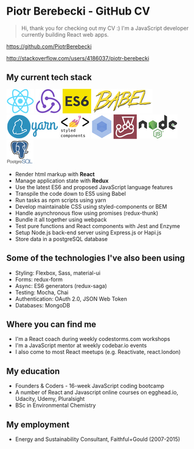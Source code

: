 # Piotr Berebecki - GitHub CV

> Hi, thank you for checking out my CV :) 
> I'm a JavaScript developer currently building React web apps.

https://github.com/PiotrBerebecki

http://stackoverflow.com/users/4186037/piotr-berebecki

## My current tech stack

![react](https://github.com/PiotrBerebecki/PiotrBerebecki/blob/master/assets/logo/react-logo-64.jpg)
![react](https://github.com/PiotrBerebecki/PiotrBerebecki/blob/master/assets/logo/redux-logo-64.jpg)
![react](https://github.com/PiotrBerebecki/PiotrBerebecki/blob/master/assets/logo/es6-logo-64.jpg)
![react](https://github.com/PiotrBerebecki/PiotrBerebecki/blob/master/assets/logo/babel-logo-64.jpg)
![react](https://github.com/PiotrBerebecki/PiotrBerebecki/blob/master/assets/logo/yarn-logo-64.jpg)
![react](https://github.com/PiotrBerebecki/PiotrBerebecki/blob/master/assets/logo/styled-components-logo-64.jpg)
![react](https://github.com/PiotrBerebecki/PiotrBerebecki/blob/master/assets/logo/webpack-logo-64.jpg)
![react](https://github.com/PiotrBerebecki/PiotrBerebecki/blob/master/assets/logo/jest-logo-64.jpg)
![react](https://github.com/PiotrBerebecki/PiotrBerebecki/blob/master/assets/logo/node-logo-64.jpg)
![react](https://github.com/PiotrBerebecki/PiotrBerebecki/blob/master/assets/logo/postgresql-logo-64.jpg)

- Render html markup with **React**
- Manage application state with **Redux**
- Use the latest ES6 and proposed JavaScript language features
- Transpile the code down to ES5 using Babel
- Run tasks as npm scripts using yarn
- Develop maintainable CSS using styled-components or BEM
- Handle asynchronous flow using promises (redux-thunk)
- Bundle it all together using webpack
- Test pure functions and React components with Jest and Enzyme
- Setup Node.js back-end server using Express.js or Hapi.js
- Store data in a postgreSQL database

## Some of the technologies I've also been using
- Styling: Flexbox, Sass, material-ui
- Forms: redux-form
- Async: ES6 generators (redux-saga)
- Testing: Mocha, Chai
- Authentication: OAuth 2.0, JSON Web Token
- Databases: MongoDB

## Where you can find me
- I'm a React coach during weekly codestorms.com workshops
- I'm a JavaScript mentor at weekly codebar.io events
- I also come to most React meetups (e.g. Reactivate, react.london)

## My education
- Founders & Coders - 16-week JavaScript coding bootcamp
- A number of React and Javascript online courses on egghead.io, Udacity, Udemy, Pluralsight
- BSc in Environmental Chemistry

## My employment
- Energy and Sustainability Consultant, Faithful+Gould (2007-2015)

